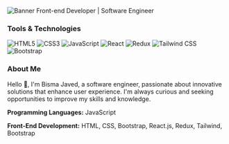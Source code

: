 ![Banner]([https://www.canva.com/design/DAGMIHYeTSs/jnafCxhQfwCHD7A6zr7-Sw/view?utm_content=DAGMIHYeTSs&utm_campaign=designshare&utm_medium=link&utm_source=editor])
Front-end Developer | Software Engineer

### Tools & Technologies

<p align="left">
  <img src="https://img.shields.io/badge/-HTML5-E34F26?style=flat-square&logo=html5&logoColor=white" alt="HTML5" />
  <img src="https://img.shields.io/badge/-CSS3-1572B6?style=flat-square&logo=css3&logoColor=white" alt="CSS3" />
  <img src="https://img.shields.io/badge/-JavaScript-F7DF1E?style=flat-square&logo=javascript&logoColor=black" alt="JavaScript" />
  <img src="https://img.shields.io/badge/-React-61DAFB?style=flat-square&logo=react&logoColor=black" alt="React" />
  <img src="https://img.shields.io/badge/-Redux-764ABC?style=flat-square&logo=redux&logoColor=white" alt="Redux" />
  <img src="https://img.shields.io/badge/-Tailwind%20CSS-38B2AC?style=flat-square&logo=tailwind-css&logoColor=white" alt="Tailwind CSS" />
  <img src="https://img.shields.io/badge/-Bootstrap-7952B3?style=flat-square&logo=bootstrap&logoColor=white" alt="Bootstrap" />
</p>

### About Me

Hello 👋, I'm Bisma Javed, a software engineer, passionate about innovative solutions that enhance user experience. I'm always curious and seeking opportunities to improve my skills and knowledge.

**Programming Languages:** JavaScript

**Front-End Development:** HTML, CSS, Bootstrap, React.js, Redux, Tailwind, Bootstrap
